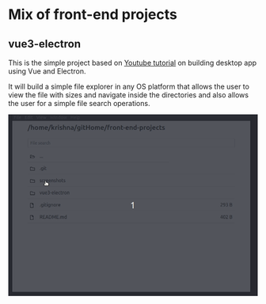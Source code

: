# Mix of front-end projects

## vue3-electron

This is the simple project based on [Youtube tutorial](https://www.youtube.com/watch?v=LnRCX074VfA) on building desktop app using Vue and Electron. 

It will build a simple file explorer in any OS platform that allows the user to view the file with sizes and navigate inside the directories and also allows the user for a simple file search operations.

![Alt text](screenshots/vue3-electron.gif)
